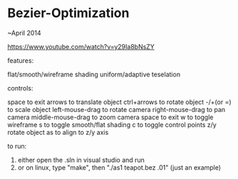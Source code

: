 # Bezier-Optimization

~April 2014

https://www.youtube.com/watch?v=y29Ia8bNsZY

features:

flat/smooth/wireframe shading
uniform/adaptive teselation
 
controls:

space to exit
arrows to translate object
ctrl+arrows to rotate object
-/+(or =) to scale object
left-mouse-drag to rotate camera
right-mouse-drag to pan camera
middle-mouse-drag to zoom camera
space to exit
w to toggle wireframe
s to toggle smooth/flat shading
c to toggle control points
z/y rotate object as to align to z/y axis

to run:

1) either open the .sln in visual studio and run
2) or on linux, type "make", then "./as1 teapot.bez .01" (just an example)
